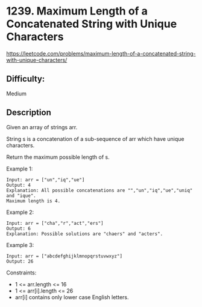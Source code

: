 # 1239. Maximum Length of a Concatenated String with Unique Characters

https://leetcode.com/problems/maximum-length-of-a-concatenated-string-with-unique-characters/

## Difficulty:

Medium

## Description

Given an array of strings arr. 

String s is a concatenation of a sub-sequence of arr which have unique characters.

Return the maximum possible length of s.

Example 1:
```
Input: arr = ["un","iq","ue"]
Output: 4
Explanation: All possible concatenations are "","un","iq","ue","uniq" and "ique".
Maximum length is 4.
```

Example 2:
```
Input: arr = ["cha","r","act","ers"]
Output: 6
Explanation: Possible solutions are "chaers" and "acters".
```

Example 3:
```
Input: arr = ["abcdefghijklmnopqrstuvwxyz"]
Output: 26
```

Constraints:
- 1 <= arr.length <= 16
- 1 <= arr[i].length <= 26
- arr[i] contains only lower case English letters.
